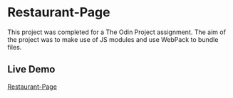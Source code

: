 # Restaurant-Page
This project was completed for a The Odin Project assignment. The aim of the project was to make use of JS modules and use WebPack to bundle files.

## Live Demo
[Restaurant-Page](https://lyarc79.github.io/Restaurant-Page/)